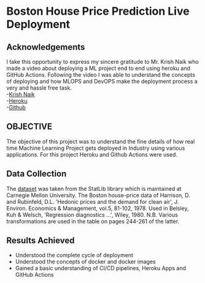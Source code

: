# Boston House Price Prediction Live Deployment

## Acknowledgements
I take this opportunity to express my sincere gratitude to Mr. Krish Naik who made a video about deploying a ML project end to end using heroku and GitHub Actions. Following the video I was able to understand the concepts of deploying and how MLOPS and DevOPS make the deployment process a very and hassle free task.<br>
-[Krish Naik](https://www.youtube.com/user/krishnaik06)<br>
-[Heroku](https://www.heroku.com)<br>
-[Github](https://github.com/)<br>
## OBJECTIVE
The objective of this project was to understand the fine details of how real time Machine Learning Project gets deployed in Industry using various applications. For this project Heroku and Github Actions were used.

## Data Collection
The [dataset](https://archive.ics.uci.edu/ml/machine-learning-databases/housing/) was taken from the StatLib library which is maintained at Carnegie Mellon University. The Boston house-price data of Harrison, D. and Rubinfeld, D.L. 'Hedonic prices and the demand for clean air', J. Environ. Economics & Management, vol.5, 81-102, 1978. Used in Belsley, Kuh & Welsch, 'Regression diagnostics ...', Wiley, 1980. N.B. Various transformations are used in the table on pages 244-261 of the latter.

## Results Achieved
- Understood the complete cycle of deployment
- Understood the concepts of docker and docker images
- Gained a basic understanding of CI/CD pipelines, Heroku Apps and GitHub Actions